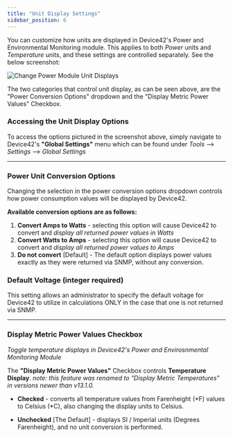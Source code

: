 ```yaml
---
title: "Unit Display Settings"
sidebar_position: 6
---
```


You can customize how units are displayed in Device42's Power and Environmental Monitoring module. This applies to both _Power_ units and _Temperature_ units, and these settings are controlled separately. See the below screenshot:

![Change Power Module Unit Displays](/assets/images/power_module-change_displayed_units.png)

The two categories that control unit display, as can be seen above, are the "Power Conversion Options" dropdown and the "Display Metric Power Values" Checkbox.

### Accessing the Unit Display Options

To access the options pictured in the screenshot above, simply navigate to Device42's **"Global Settings"** menu which can be found under _Tools_ --> _Settings_ --> _Global Settings_

* * *

### Power Unit Conversion Options

Changing the selection in the power conversion options dropdown controls how power consumption values will be displayed by Device42.

**Available conversion options are as follows:**

1. **Convert Amps to Watts** - selecting this option will cause Device42 to convert and _display all returned power values in Watts_
2. **Convert Watts to Amps** - selecting this option will cause Device42 to convert and _display all returned power values to Amps_
3. **Do not convert** \[Default\] - The default option displays power values exactly as they were returned via SNMP, without any conversion.

### Default Voltage (integer required)

This setting allows an administrator to specify the default voltage for Device42 to utilize in calculations ONLY in the case that one is not returned via SNMP.

* * *

### Display Metric Power Values Checkbox

_Toggle temperature displays in Device42's Power and Envirosnmental Monitoring Module_

The **"Display Metric Power Values"** Checkbox controls **Temperature Display**. _note: this feature was renamed to "Display Metric Temperatures" in versions newer than v13.1.0._

- **Checked** - converts all temperature values from Farenheight (\*F) values to Celsius (\*C), also changing the display units to Celsius.
    
- **Unchecked** \[The Default\] - displays SI / Imperial units (Degrees Farenheight), and no unit conversion is performed.
